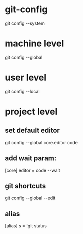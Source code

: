 # git-config

git config --system
# machine level

git config --global
# user level

git config --local
# project level

## set default editor

git config --global core.editor code

## add wait param:
[core]
	editor = code --wait

## git shortcuts

git config --global --edit

## alias

[alias]
    s = !git status
    